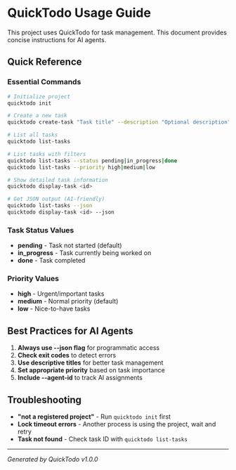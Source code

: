 # QuickTodo Usage Guide

This project uses QuickTodo for task management. This document provides concise instructions for AI agents.

## Quick Reference

### Essential Commands
```bash
# Initialize project
quicktodo init

# Create a new task
quicktodo create-task "Task title" --description "Optional description" --priority high|medium|low

# List all tasks
quicktodo list-tasks

# List tasks with filters
quicktodo list-tasks --status pending|in_progress|done
quicktodo list-tasks --priority high|medium|low

# Show detailed task information
quicktodo display-task <id>

# Get JSON output (AI-friendly)
quicktodo list-tasks --json
quicktodo display-task <id> --json
```

### Task Status Values
- **pending** - Task not started (default)
- **in_progress** - Task currently being worked on
- **done** - Task completed

### Priority Values
- **high** - Urgent/important tasks
- **medium** - Normal priority (default)
- **low** - Nice-to-have tasks

## Best Practices for AI Agents

1. **Always use --json flag** for programmatic access
2. **Check exit codes** to detect errors
3. **Use descriptive titles** for better task management
4. **Set appropriate priority** based on task importance
5. **Include --agent-id** to track AI assignments

## Troubleshooting

- **"not a registered project"** - Run `quicktodo init` first
- **Lock timeout errors** - Another process is using the project, wait and retry
- **Task not found** - Check task ID with `quicktodo list-tasks`

---
*Generated by QuickTodo v1.0.0*